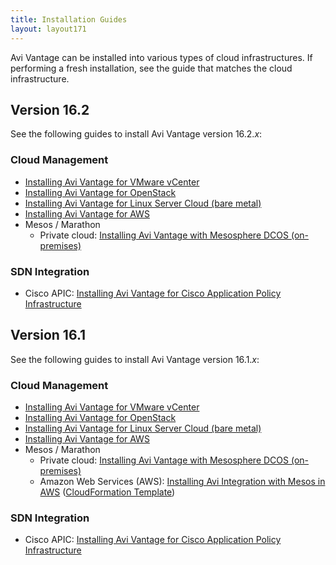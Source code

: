 ```yaml
---
title: Installation Guides
layout: layout171
---
```

Avi Vantage can be installed into various types of cloud infrastructures. If performing a fresh installation, see the guide that matches the cloud infrastructure.

## Version 16.2

See the following guides to install Avi Vantage version 16.2.*x*:

### Cloud Management

* <a href="{% vpath %}/installation-guides/installing-avi-vantage-for-vmware-vcenter">Installing Avi Vantage for VMware vCenter</a>
* <a href="{% vpath %}/installation-guides/installing-avi-vantage-for-openstack">Installing Avi Vantage for OpenStack</a>
* <a href="{% vpath %}/installation-guides/installing-avi-vantage-for-a-linux-server-cloud">Installing Avi Vantage for Linux Server Cloud (bare metal)</a>
* <a href="{% vpath %}/installation-guides/installing-avi-vantage-in-amazon-web-services">Installing Avi Vantage for AWS</a>
* Mesos / Marathon  
    * Private cloud: <a href="{% vpath %}/installation-guides/installing-avi-vantage-with-mesosphere-dcos">Installing Avi Vantage with Mesosphere DCOS (on-premises)</a>

### SDN Integration

* Cisco APIC: <a href="{% vpath %}/installation-guides/installing-avi-vantage-for-cisco-apic">Installing Avi Vantage for Cisco Application Policy Infrastructure</a>

## Version 16.1

See the following guides to install Avi Vantage version 16.1.*x*:

### Cloud Management

* <a href="/docs/16.1/installation-guides/installing-avi-vantage-for-vmware-vcenter">Installing Avi Vantage for VMware vCenter</a>
* <a href="/docs/16.1/installation-guides/installing-avi-vantage-for-openstack">Installing Avi Vantage for OpenStack</a>
* <a href="{% vpath %}/installation-guides/installing-avi-vantage-for-a-linux-server-cloud">Installing Avi Vantage for Linux Server Cloud (bare metal)</a>
* <a href="{% vpath %}/installation-guides/installing-avi-vantage-in-amazon-web-services">Installing Avi Vantage for AWS</a>
* Mesos / Marathon  
    * Private cloud: <a href="{% vpath %}/installation-guides/installing-avi-vantage-with-mesosphere-dcos-on-premises/">Installing Avi Vantage with Mesosphere DCOS (on-premises)</a>
    * Amazon Web Services (AWS): <a href="{% vpath %}/installation-guides/installing-avi-integration-with-mesos-in-aws">Installing Avi Integration with Mesos in AWS</a> (<a href="https://s3-us-west-1.amazonaws.com/avi-tm/avi-mesos.cloudformation.json">CloudFormation Template</a>)

### SDN Integration

* Cisco APIC: <a href="{% vpath %}/installation-guides/installing-avi-vantage-for-cisco-application-policy-infrastructure-controller/">Installing Avi Vantage for Cisco Application Policy Infrastructure</a>